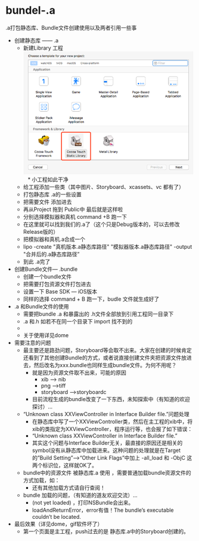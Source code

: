 # bundel-.a
.a打包静态库、Bundle文件创建使用以及两者引用一些事
* 创建静态库 —— .a
    * 新建Library 工程
    ![Image text](https://raw.githubusercontent.com/lecochao/bundel-.a/master/img/1.png)
    * 小工程如此干净
    * 给工程添加一些类（其中图片、Storyboard、xcassets、vc 都有了）
    * 打包静态库 .a的一些设置
    * 把需要文件 添加进去
    * 再从Project 拖到 Public中 最后就是这样啦
    * 分别选择模拟器和真机 command +B 跑一下
    * 在这里就可以找到我们的.a了（这个只是Debug版本的，可以去修改Release版的）
    * 把模拟器和真机.a合成一个
    * lipo -create "真机版本.a静态库路径" "模拟器版本.a静态库路径" -output "合并后的.a静态库路径”
    * 到此 .a完了
* 创建Bundle文件—  .bundle
    * 创建一个bundle文件
    * 把需要打包资源文件打包进去
    * 设置一下 Base SDK — iOS版本
    * 同样的选择 command + B  跑一下，budle 文件就生成好了 
* .a 和Bundle文件的使用
    * 需要把bundle .a 和暴露出的 .h文件全部放到引用工程同一目录下
    * .a 和.h 如若不在同一个目录下  import 找不到的
    * 
    * 关于使用详见dome
* 需要注意的问题
    * 最主要还是路劲问题，Storyboard等会取不出来。大家在创建的时候肯定还看到了其他创建Bundle的方式，或者说直接创建文件夹把资源文件放进去，然后改名为xxx.bundle也同样生成bundle文件。为何不用呢？
        * 就是因为资源文件取不出来，可能的原因
            * xib —> nib
            * png —>tiff
            * storyboard —>storyboardc
        * 目前流程生成的bundle改变了一下东西，未知探索中（有知道的欢迎探讨）…
    * “Unknown class XXViewController in Interface Builder file.”问题处理
        *  在静态库中写了一个XXViewController类，然后在主工程的xib中，将xib的类指定为XXViewController，程序运行等，也会报了如下错误：
        * “Unknown class XXViewController in Interface Builder file.”
        * 其实这个问题与Interface Builder无关，最直接的原因还是相关的symbol没有从静态库中加载进来。这种问题的处理就是在Target的”Build Setting”–>“Other Link Flags”中加上 -all_load 和 -ObjC 这两个标识位，这样就OK了。
    * bundle中的资源文件 被静态库.a 使用 ，需要普通加载bundle资源文件的方式加载，如：
        * 还有其他加载方式请自行查阅！
    *  bundle 加载的问题，（有知道的道友欢迎交流）...
        * (not yet loaded)  ，打印NSBundle会出来。
        * loadAndReturnError，error有值！The bundle’s executable couldn’t be located.
* 最后效果（详见dome，gif软件坏了）
    * 第一个页面是主工程，push过去的是 静态库.a中的Storyboard创建的。
